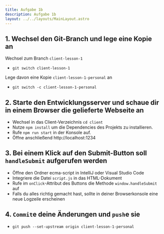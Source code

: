 ```yaml
---
title: Aufgabe 1b
description: Aufgabe 1b
layout: ../../layouts/MainLayout.astro
---
```


## 1. Wechsel den Git-Branch und lege eine Kopie an

Wechsel zum Branch `client-lesson-1`

- `git switch client-lesson-1`

Lege davon eine Kopie `client-lesson-1-personal` an

- `git switch -c client-lesson-1-personal`

## 2. Starte den Entwicklungsserver und schaue dir in einem Browser die gelieferte Webseite an

- Wechsel in das Client-Verzeichnis `cd client`
- Nutze `npm install` um die Dependencies des Projekts zu installieren.
- Rufe `npm run start` in der Konsole auf.
- Öffne anschließend http://localhost:1234

## 3. Bei einem Klick auf den Submit-Button soll `handleSubmit` aufgerufen werden

- Öffne den Ordner ecma-script in IntelliJ oder Visual Studio Code
- Integriere die Datei `script.js` in das HTML-Dokument
- Rufe im `onClick`-Attribut des Buttons die Methode `window.handleSubmit` auf
- Falls du alles richtig gemacht hast, sollte in deiner Browserkonsole eine neue Logzeile erscheinen

## 4. `Commit`e deine Änderungen und `push`e sie

- `git push --set-upstream origin client-lesson-1-personal`
